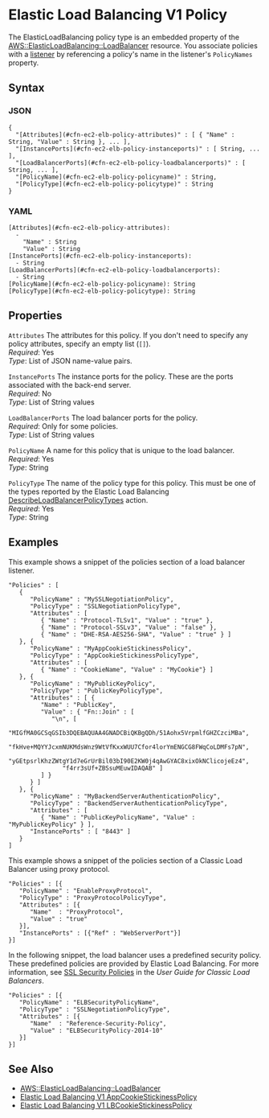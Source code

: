 # Elastic Load Balancing V1 Policy<a name="aws-properties-ec2-elb-policy"></a>

The ElasticLoadBalancing policy type is an embedded property of the [AWS::ElasticLoadBalancing::LoadBalancer](aws-properties-ec2-elb.md) resource\. You associate policies with a [listener](aws-properties-ec2-elb-listener.md) by referencing a policy's name in the listener's `PolicyNames` property\.

## Syntax<a name="w13ab1c21c10d135c16c47b5"></a>

### JSON<a name="aws-properties-ec2-elb-policy-syntax.json"></a>

```
{
  "[Attributes](#cfn-ec2-elb-policy-attributes)" : [ { "Name" : String, "Value" : String }, ... ],
  "[InstancePorts](#cfn-ec2-elb-policy-instanceports)" : [ String, ... ],
  "[LoadBalancerPorts](#cfn-ec2-elb-policy-loadbalancerports)" : [ String, ... ],
  "[PolicyName](#cfn-ec2-elb-policy-policyname)" : String,
  "[PolicyType](#cfn-ec2-elb-policy-policytype)" : String
}
```

### YAML<a name="aws-properties-ec2-elb-policy-syntax.yaml"></a>

```
[Attributes](#cfn-ec2-elb-policy-attributes):
  -
    "Name" : String
    "Value" : String
[InstancePorts](#cfn-ec2-elb-policy-instanceports):
  - String
[LoadBalancerPorts](#cfn-ec2-elb-policy-loadbalancerports):
  - String
[PolicyName](#cfn-ec2-elb-policy-policyname): String
[PolicyType](#cfn-ec2-elb-policy-policytype): String
```

## Properties<a name="w13ab1c21c10d135c16c47b7"></a>

`Attributes`  <a name="cfn-ec2-elb-policy-attributes"></a>
The attributes for this policy\. If you don't need to specify any policy attributes, specify an empty list \(`[]`\)\.  
*Required*: Yes  
*Type*: List of JSON name\-value pairs\.

`InstancePorts`  <a name="cfn-ec2-elb-policy-instanceports"></a>
The instance ports for the policy\. These are the ports associated with the back\-end server\.  
*Required*: No  
*Type*: List of String values

`LoadBalancerPorts`  <a name="cfn-ec2-elb-policy-loadbalancerports"></a>
The load balancer ports for the policy\.  
*Required*: Only for some policies\.  
*Type*: List of String values

`PolicyName`  <a name="cfn-ec2-elb-policy-policyname"></a>
A name for this policy that is unique to the load balancer\.  
*Required*: Yes  
*Type*: String

`PolicyType`  <a name="cfn-ec2-elb-policy-policytype"></a>
The name of the policy type for this policy\. This must be one of the types reported by the Elastic Load Balancing [DescribeLoadBalancerPolicyTypes](https://docs.aws.amazon.com/elasticloadbalancing/2012-06-01/APIReference/API_DescribeLoadBalancerPolicyTypes.html) action\.  
*Required*: Yes  
*Type*: String

## Examples<a name="w13ab1c21c10d135c16c47b9"></a>

This example shows a snippet of the policies section of a load balancer listener\.

```
"Policies" : [
   {
      "PolicyName" : "MySSLNegotiationPolicy",
      "PolicyType" : "SSLNegotiationPolicyType",
      "Attributes" : [
         { "Name" : "Protocol-TLSv1", "Value" : "true" },
         { "Name" : "Protocol-SSLv3", "Value" : "false" },
         { "Name" : "DHE-RSA-AES256-SHA", "Value" : "true" } ]
   }, {
      "PolicyName" : "MyAppCookieStickinessPolicy",
      "PolicyType" : "AppCookieStickinessPolicyType",
      "Attributes" : [
         { "Name" : "CookieName", "Value" : "MyCookie"} ]
   }, {
      "PolicyName" : "MyPublicKeyPolicy",
      "PolicyType" : "PublicKeyPolicyType",
      "Attributes" : [ {
         "Name" : "PublicKey",
         "Value" : { "Fn::Join" : [
            "\n", [
               "MIGfMA0GCSqGSIb3DQEBAQUAA4GNADCBiQKBgQDh/51Aohx5VrpmlfGHZCzciMBa",
               "fkHve+MQYYJcxmNUKMdsWnz9WtVfKxxWUU7Cfor4lorYmENGCG8FWqCoLDMFs7pN",
               "yGEtpsrlKhzZWtgY1d7eGrUrBil03bI90E2KW0j4qAwGYAC8xixOkNClicojeEz4",
               "f4rr3sUf+ZBSsuMEuwIDAQAB" ]
         ] }
      } ]
   }, {
      "PolicyName" : "MyBackendServerAuthenticationPolicy",
      "PolicyType" : "BackendServerAuthenticationPolicyType",
      "Attributes" : [
         { "Name" : "PublicKeyPolicyName", "Value" : "MyPublicKeyPolicy" } ],
      "InstancePorts" : [ "8443" ]
   }
]
```

This example shows a snippet of the policies section of a Classic Load Balancer using proxy protocol\.

```
"Policies" : [{
   "PolicyName" : "EnableProxyProtocol",
   "PolicyType" : "ProxyProtocolPolicyType",
   "Attributes" : [{
      "Name"  : "ProxyProtocol",
      "Value" : "true"
   }],
   "InstancePorts" : [{"Ref" : "WebServerPort"}]
}]
```

In the following snippet, the load balancer uses a predefined security policy\. These predefined policies are provided by Elastic Load Balancing\. For more information, see [SSL Security Policies](https://docs.aws.amazon.com/elasticloadbalancing/latest/classic/elb-security-policy-table.html) in the *User Guide for Classic Load Balancers*\.

```
"Policies" : [{
   "PolicyName" : "ELBSecurityPolicyName",
   "PolicyType" : "SSLNegotiationPolicyType",
   "Attributes" : [{
      "Name"  : "Reference-Security-Policy",
      "Value" : "ELBSecurityPolicy-2014-10"
   }]
}]
```

## See Also<a name="w13ab1c21c10d135c16c47c11"></a>
+ [AWS::ElasticLoadBalancing::LoadBalancer](aws-properties-ec2-elb.md)
+ [Elastic Load Balancing V1 AppCookieStickinessPolicy](aws-properties-ec2-elb-AppCookieStickinessPolicy.md)
+ [Elastic Load Balancing V1 LBCookieStickinessPolicy](aws-properties-ec2-elb-LBCookieStickinessPolicy.md)